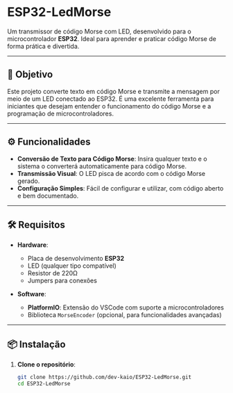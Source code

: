 # ESP32-LedMorse

Um transmissor de código Morse com LED, desenvolvido para o microcontrolador **ESP32**. Ideal para aprender e praticar código Morse de forma prática e divertida.

---

## 📌 Objetivo

Este projeto converte texto em código Morse e transmite a mensagem por meio de um LED conectado ao ESP32. É uma excelente ferramenta para iniciantes que desejam entender o funcionamento do código Morse e a programação de microcontroladores.

---

## ⚙️ Funcionalidades

- **Conversão de Texto para Código Morse**: Insira qualquer texto e o sistema o converterá automaticamente para código Morse.
- **Transmissão Visual**: O LED pisca de acordo com o código Morse gerado.
- **Configuração Simples**: Fácil de configurar e utilizar, com código aberto e bem documentado.

---

## 🛠️ Requisitos

- **Hardware**:
  - Placa de desenvolvimento **ESP32**
  - LED (qualquer tipo compatível)
  - Resistor de 220Ω
  - Jumpers para conexões

- **Software**:
  - **PlatformIO**: Extensão do VSCode com suporte a microcontroladores
  - Biblioteca `MorseEncoder` (opcional, para funcionalidades avançadas)

---

## 📦 Instalação

1. **Clone o repositório**:

   ```bash
   git clone https://github.com/dev-kaio/ESP32-LedMorse.git
   cd ESP32-LedMorse
